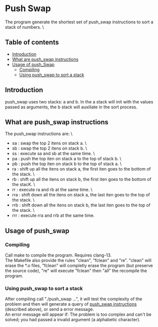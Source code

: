 # Push Swap

The program generate the shortest set of push_swap instructions to sort a stack
of numbers. \

## Table of contents

 - [Introduction](#introduction)
 - [What are push_swap instructions](#what-are-push_swap-instructions)
 - [Usage of push_Swap](#usage-of-push_swap)
   - [Compiling](#compiling)
   - [Using push_swap to sort a stack](#using-push_swap-to-sort-a-stack)

## Introduction

push_swap uses two stacks: a and b. In the a stack will init with the values
passed as arguments, the b stack will auxiliate in the sort process.

## What are push_swap instructions

The push_swap instructions are: \
 - sa : swap the top 2 itens on stack a. \
 - sb : swap the top 2 itens on stack b. \
 - ss : execute sa and sb at the same time. \
 - pa : push the top iten on stack a to the top of stack b. \
 - pb : push the top iten on stack b to the top of stack a. \
 - ra : shift up all the itens on stack a, the first iten goes to the bottom of 
the stack. \
 - rb : shift up all the itens on stack b, the first iten goes to the bottom of
the stacK. \
 - rr : execute ra and rb at the same time. \
 - rra : shift down all the itens on stack a, the last iten goes to the top of
the stack. \
 - rrb : shift down all the itens on stack b, the last iten goes to the top of
the stack. \
 - rrr : execute rra and rrb at the same time.

## Usage of push_swap

### Compiling

Call make to compile the program. Requires clang-13. \
The Makefile also provide the rules "clean", "fclean" and "re". "clean" will
erase the *.o files, "fclean" will completly erase the program (but preserve the
source code), "re" will execute "fclean" then "all" the recompile the program.

### Using push_swap to sort a stack

After compiling call "./push_swap <int> <int> ...", it will test the complexity
of the problem and then will generate a query of [push_swap instructions](#what-are-push_swap-instructions)
(described above), or send a error message. \
An error message will appear if: The problem is too complex and can't be solved;
you had passed a invalid argument (a alphabetic character).
